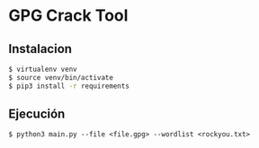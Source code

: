 # GPG Crack Tool

## Instalacion

```bash
$ virtualenv venv
$ source venv/bin/activate
$ pip3 install -r requirements
```

## Ejecución

`$ python3 main.py --file <file.gpg> --wordlist <rockyou.txt>`
